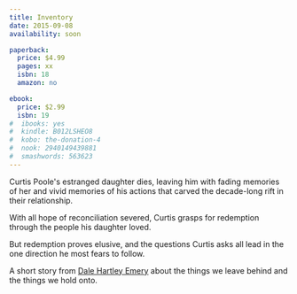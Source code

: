 ```yaml
---
title: Inventory
date: 2015-09-08
availability: soon

paperback:
  price: $4.99
  pages: xx
  isbn: 18
  amazon: no

ebook:
  price: $2.99
  isbn: 19
#  ibooks: yes
#  kindle: B012LSHEO8
#  kobo: the-donation-4
#  nook: 2940149439881
#  smashwords: 563623
---
```


Curtis Poole's estranged daughter dies, leaving him with fading memories of her and vivid memories of his actions that carved the decade-long rift in their relationship.

With all hope of reconciliation severed, Curtis grasps for redemption through the people his daughter loved.

But redemption proves elusive, and the questions Curtis asks all lead in the one direction he most fears to follow.

A short story
from [Dale Hartley Emery](http://dalehartleyemery.com)
about the things we leave behind and the things we hold onto.
